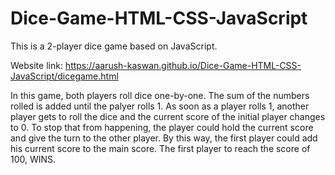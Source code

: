 # Dice-Game-HTML-CSS-JavaScript
This is a 2-player dice game based on JavaScript.

Website link: 
https://aarush-kaswan.github.io/Dice-Game-HTML-CSS-JavaScript/dicegame.html


In this game, both players roll dice one-by-one.
The sum of the numbers rolled is added until the palyer rolls 1.
As soon as a player rolls 1, another player gets to roll the dice and the current score of the initial player changes to 0.
To stop that from happening, the player could hold the current score and give the turn to the other player.
By this way, the first player could add his current score to the main score.
The first player to reach the score of 100, WINS.
